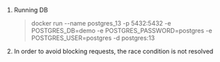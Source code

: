 1. Running DB 
   >  docker run  --name postgres_13 -p 5432:5432 -e POSTGRES_DB=demo -e POSTGRES_PASSWORD=postgres -e POSTGRES_USER=postgres -d postgres:13

2. In order to avoid blocking requests, the race condition is not resolved